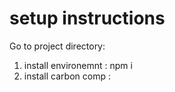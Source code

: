 # setup instructions

Go to project directory:
1. install environemnt : npm i
1. install carbon comp : 
